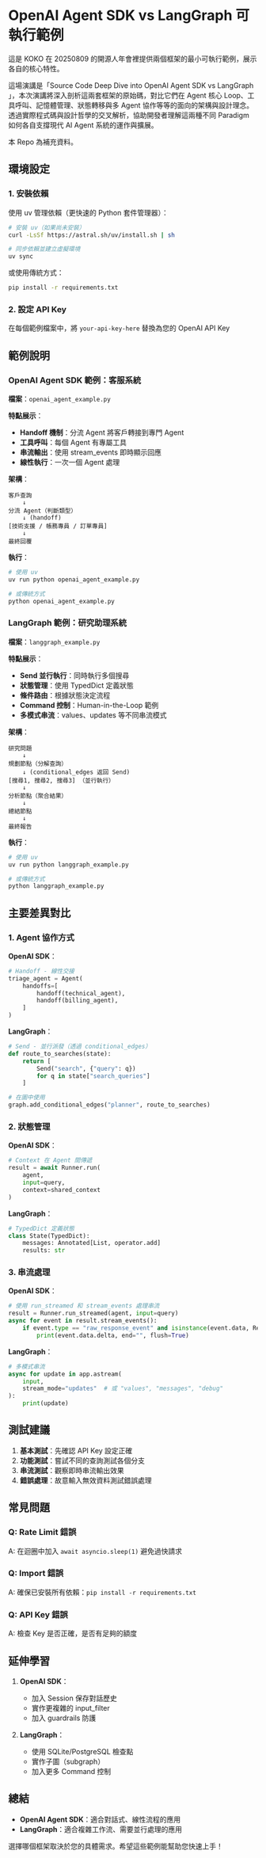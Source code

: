 # OpenAI Agent SDK vs LangGraph 可執行範例

這是 KOKO 在 20250809 的開源人年會裡提供兩個框架的最小可執行範例，展示各自的核心特性。

這場演講是「Source Code Deep Dive into OpenAI Agent SDK vs LangGraph 」，本次演講將深入剖析這兩套框架的原始碼，對比它們在 Agent 核心 Loop、工具呼叫、記憶體管理、狀態轉移與多 Agent 協作等等的面向的架構與設計理念。透過實際程式碼與設計哲學的交叉解析，協助開發者理解這兩種不同 Paradigm 如何各自支撐現代 AI Agent 系統的運作與擴展。

本 Repo 為補充資料。

## 環境設定

### 1. 安裝依賴

使用 uv 管理依賴（更快速的 Python 套件管理器）：

```bash
# 安裝 uv（如果尚未安裝）
curl -LsSf https://astral.sh/uv/install.sh | sh

# 同步依賴並建立虛擬環境
uv sync
```

或使用傳統方式：

```bash
pip install -r requirements.txt
```

### 2. 設定 API Key

在每個範例檔案中，將 `your-api-key-here` 替換為您的 OpenAI API Key


## 範例說明

### OpenAI Agent SDK 範例：客服系統

**檔案**：`openai_agent_example.py`

**特點展示**：
- **Handoff 機制**：分流 Agent 將客戶轉接到專門 Agent
- **工具呼叫**：每個 Agent 有專屬工具
- **串流輸出**：使用 stream_events 即時顯示回應
- **線性執行**：一次一個 Agent 處理

**架構**：
```
客戶查詢
    ↓
分流 Agent（判斷類型）
    ↓ (handoff)
[技術支援 / 帳務專員 / 訂單專員]
    ↓
最終回覆
```

**執行**：
```bash
# 使用 uv
uv run python openai_agent_example.py

# 或傳統方式
python openai_agent_example.py
```

### LangGraph 範例：研究助理系統

**檔案**：`langgraph_example.py`

**特點展示**：
- **Send 並行執行**：同時執行多個搜尋
- **狀態管理**：使用 TypedDict 定義狀態
- **條件路由**：根據狀態決定流程
- **Command 控制**：Human-in-the-Loop 範例
- **多模式串流**：values、updates 等不同串流模式

**架構**：
```
研究問題
    ↓
規劃節點（分解查詢）
    ↓ (conditional_edges 返回 Send)
[搜尋1, 搜尋2, 搜尋3] （並行執行）
    ↓
分析節點（聚合結果）
    ↓
總結節點
    ↓
最終報告
```

**執行**：
```bash
# 使用 uv
uv run python langgraph_example.py

# 或傳統方式
python langgraph_example.py
```

## 主要差異對比

### 1. Agent 協作方式

**OpenAI SDK**：
```python
# Handoff - 線性交接
triage_agent = Agent(
    handoffs=[
        handoff(technical_agent),
        handoff(billing_agent),
    ]
)
```

**LangGraph**：
```python
# Send - 並行派發（透過 conditional_edges）
def route_to_searches(state):
    return [
        Send("search", {"query": q}) 
        for q in state["search_queries"]
    ]

# 在圖中使用
graph.add_conditional_edges("planner", route_to_searches)
```

### 2. 狀態管理

**OpenAI SDK**：
```python
# Context 在 Agent 間傳遞
result = await Runner.run(
    agent,
    input=query,
    context=shared_context
)
```

**LangGraph**：
```python
# TypedDict 定義狀態
class State(TypedDict):
    messages: Annotated[List, operator.add]
    results: str
```

### 3. 串流處理

**OpenAI SDK**：
```python
# 使用 run_streamed 和 stream_events 處理串流
result = Runner.run_streamed(agent, input=query)
async for event in result.stream_events():
    if event.type == "raw_response_event" and isinstance(event.data, ResponseTextDeltaEvent):
        print(event.data.delta, end="", flush=True)
```

**LangGraph**：
```python
# 多模式串流
async for update in app.astream(
    input,
    stream_mode="updates"  # 或 "values", "messages", "debug"
):
    print(update)
```

## 測試建議

1. **基本測試**：先確認 API Key 設定正確
2. **功能測試**：嘗試不同的查詢測試各個分支
3. **串流測試**：觀察即時串流輸出效果
4. **錯誤處理**：故意輸入無效資料測試錯誤處理

## 常見問題

### Q: Rate Limit 錯誤
A: 在迴圈中加入 `await asyncio.sleep(1)` 避免過快請求

### Q: Import 錯誤
A: 確保已安裝所有依賴：`pip install -r requirements.txt`

### Q: API Key 錯誤
A: 檢查 Key 是否正確，是否有足夠的額度

## 延伸學習

1. **OpenAI SDK**：
   - 加入 Session 保存對話歷史
   - 實作更複雜的 input_filter
   - 加入 guardrails 防護

2. **LangGraph**：
   - 使用 SQLite/PostgreSQL 檢查點
   - 實作子圖（subgraph）
   - 加入更多 Command 控制

## 總結

- **OpenAI Agent SDK**：適合對話式、線性流程的應用
- **LangGraph**：適合複雜工作流、需要並行處理的應用

選擇哪個框架取決於您的具體需求。希望這些範例能幫助您快速上手！

